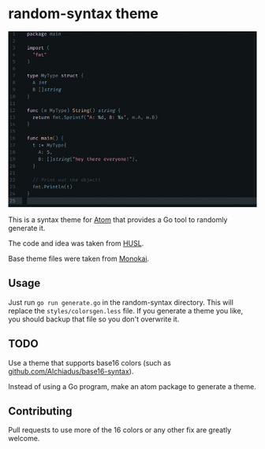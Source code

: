 # random-syntax theme

![random-syntax in action](https://raw.githubusercontent.com/kdar/random-syntax/master/examples/jt64H9QFt3.gif)

This is a syntax theme for [Atom](http://atom.io) that provides a Go tool to randomly generate it.

The code and idea was taken from [HUSL](http://www.husl-colors.org/syntax/).

Base theme files were taken from [Monokai](https://github.com/kevinsawicki/monokai).

## Usage

Just run `go run generate.go` in the random-syntax directory. This will replace the
`styles/colorsgen.less` file. If you generate a theme you like, you should backup
that file so you don't overwrite it.

## TODO

Use a theme that supports base16 colors (such as [github.com/Alchiadus/base16-syntax](github.com/Alchiadus/base16-syntax)).

Instead of using a Go program, make an atom package to generate a theme.

## Contributing

Pull requests to use more of the 16 colors or any other fix are greatly welcome.
